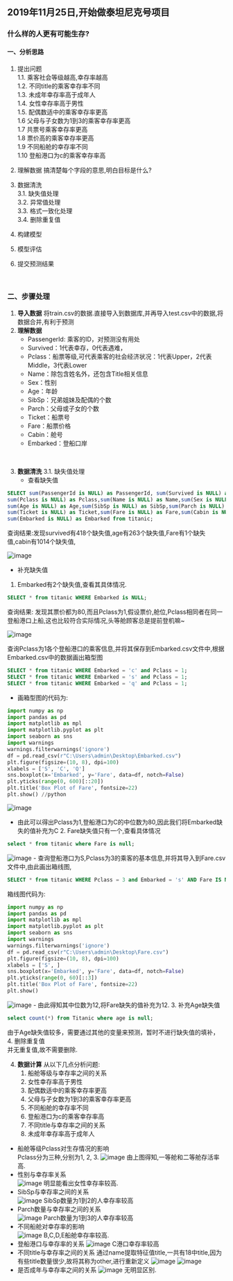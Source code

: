 ## 2019年11月25日,开始做泰坦尼克号项目
### 什么样的人更有可能生存?
#### 一、分析思路
1. 提出问题  
    1.1. 乘客社会等级越高,幸存率越高  
    1.2. 不同title的乘客幸存率不同  
    1.3. 未成年幸存率高于成年人  
    1.4. 女性幸存率高于男性  
    1.5. 配偶数适中的乘客幸存率更高  
    1.6 父母与子女数为1到3的乘客幸存率更高  
    1.7 共票号乘客幸存率更高  
    1.8 票价高的乘客幸存率更高  
    1.9 不同船舱的幸存率不同  
    1.10 登船港口为c的乘客幸存率高  

2. 理解数据
    搞清楚每个字段的意思,明白目标是什么?

3.  数据清洗  
  3.1. 缺失值处理  
  3.2. 异常值处理  
  3.3. 格式一致化处理  
  3.4. 删除重复值  

4.  构建模型

5. 模型评估

6. 提交预测结果

</br>


### 二、步骤处理
1. **导入数据**
    将train.csv的数据.直接导入到数据库,并再导入test.csv中的数据,将数据合并,有利于预测
2. **理解数据**
    - PassengerId: 乘客的ID，对预测没有用处
    - Survived：1代表幸存，0代表遇难，
    - Pclass：船票等级,可代表乘客的社会经济状况：1代表Upper，2代表Middle，3代表Lower
    - Name：除包含姓名外，还包含Title相关信息
    - Sex：性别
    - Age：年龄
    - SibSp：兄弟姐妹及配偶的个数
    - Parch：父母或子女的个数
    - Ticket：船票号
    - Fare：船票价格
    - Cabin：舱号
    - Embarked：登船口岸

</br>

3. **数据清洗**
    3.1. 缺失值处理
    - 查看缺失值
``` SQL
SELECT sum(PassengerId is NULL) as PassengerId, sum(Survived is NULL) as Survived,
sum(Pclass is NULL) as Pclass,sum(Name is NULL) as Name,sum(Sex is NULL) as Sex,
sum(Age is NULL) as Age,sum(SibSp is NULL) as SibSp,sum(Parch is NULL) as Parch,
sum(Ticket is NULL) as Ticket,sum(Fare is NULL) as Fare,sum(Cabin is NULL) as Cabin,
sum(Embarked is NULL) as Embarked from titanic;
```

  查询结果:发现survived有418个缺失值,age有263个缺失值,Fare有1个缺失值,cabin有1014个缺失值,

![image](https://github.com/slackliu/data_analysis/blob/master/%E6%95%B0%E6%8D%AE%E5%88%86%E6%9E%90%E9%A1%B9%E7%9B%AE/kaggle/%E6%B3%B0%E5%9D%A6%E5%B0%BC%E5%85%8B%E5%8F%B7%E9%A2%84%E6%B5%8B/images/sql_chaxunqueshizhi.png)
   - 补充缺失值
   1. Embarked有2个缺失值,查看其具体情况.
``` SQL
SELECT * from titanic WHERE Embarked is NULL;
```
查询结果: 发现其票价都为80,而且Pclass为1,假设票价,舱位,Pclass相同者在同一登船港口上船,这也比较符合实际情况,头等舱顾客总是提前登机嘛~

![image](https://github.com/slackliu/data_analysis/blob/master/%E6%95%B0%E6%8D%AE%E5%88%86%E6%9E%90%E9%A1%B9%E7%9B%AE/kaggle/%E6%B3%B0%E5%9D%A6%E5%B0%BC%E5%85%8B%E5%8F%B7%E9%A2%84%E6%B5%8B/images/SQL_embarked_%E7%BC%BA%E5%A4%B1%E5%80%BC%E6%83%85%E5%86%B5.png)

查询Pclass为1各个登船港口的乘客信息,并将其保存到Embarked.csv文件中,根据Embarked.csv中的数据画出箱型图

``` SQL
SELECT * from titanic WHERE Embarked = 'c' and Pclass = 1;
SELECT * from titanic WHERE Embarked = 's' and Pclass = 1;
SELECT * from titanic WHERE Embarked = 'q' and Pclass = 1;
```

  - 画箱型图的代码为:

```python
import numpy as np
import pandas as pd
import matplotlib as mpl
import matplotlib.pyplot as plt
import seaborn as sns
import warnings
warnings.filterwarnings('ignore')
df = pd.read_csv(r"C:\Users\admin\Desktop\Embarked.csv")
plt.figure(figsize=(10, 8), dpi=100)
xlabels = ['S', 'C', 'Q']
sns.boxplot(x='Embarked', y='Fare', data=df, notch=False)
plt.yticks(range(0, 600)[::20])
plt.title('Box Plot of Fare', fontsize=22)
plt.show() //python
```

![image](https://github.com/slackliu/data_analysis/blob/master/%E6%95%B0%E6%8D%AE%E5%88%86%E6%9E%90%E9%A1%B9%E7%9B%AE/kaggle/%E6%B3%B0%E5%9D%A6%E5%B0%BC%E5%85%8B%E5%8F%B7%E9%A2%84%E6%B5%8B/images/Fare%E7%AE%B1%E5%9E%8B%E5%9B%BE.png)

  - 由此可以得出Pclass为1,登船港口为C的中位数为80,因此我们将Embarked缺失的值补充为C
     2. Fare缺失值只有一个,查看具体情况
``` SQL
select * from titanic where Fare is null;
```
![image](https://github.com/slackliu/data_analysis/blob/master/%E6%95%B0%E6%8D%AE%E5%88%86%E6%9E%90%E9%A1%B9%E7%9B%AE/kaggle/%E6%B3%B0%E5%9D%A6%E5%B0%BC%E5%85%8B%E5%8F%B7%E9%A2%84%E6%B5%8B/images/Fare%E7%BC%BA%E5%A4%B1%E5%85%B7%E4%BD%93%E6%83%85%E5%86%B5.png)
    - 查询登船港口为S,Pclass为3的乘客的基本信息,并将其导入到Fare.csv文件中,由此画出箱线图,
``` SQL
SELECT * from titanic WHERE Pclass = 3 and Embarked = 's' AND Fare IS NOT NULL;
```
箱线图代码为:
```python
import numpy as np
import pandas as pd
import matplotlib as mpl
import matplotlib.pyplot as plt
import seaborn as sns
import warnings
warnings.filterwarnings('ignore')
df = pd.read_csv(r"C:\Users\admin\Desktop\Fare.csv")
plt.figure(figsize=(10, 8), dpi=100)
xlabels = ['S', ]
sns.boxplot(x='Embarked', y='Fare', data=df, notch=False)
plt.yticks(range(0, 60)[::3])
plt.title('Box Plot of Fare', fontsize=22)
plt.show()
```
 ![image](https://github.com/slackliu/data_analysis/blob/master/%E6%95%B0%E6%8D%AE%E5%88%86%E6%9E%90%E9%A1%B9%E7%9B%AE/kaggle/%E6%B3%B0%E5%9D%A6%E5%B0%BC%E5%85%8B%E5%8F%B7%E9%A2%84%E6%B5%8B/images/Fare%E5%88%86%E5%B8%83%E7%AE%B1%E7%BA%BF%E5%9B%BE.png)
    - 由此得知其中位数为12,将Fare缺失的值补充为12.
      3. 补充Age缺失值
``` SQL
select count(*) from Titanic where age is null;
```
   由于Age缺失值较多，需要通过其他的变量来预测，暂时不进行缺失值的填补，
      4. 删除重复值  
      并无重复值,故不需要删除.

4. **数据计算**
    从以下几点分析问题:
    1. 船舱等级与幸存率之间的关系
    2. 女性幸存率高于男性
    3. 配偶数适中的乘客幸存率更高
    4. 父母与子女数为1到3的乘客幸存率更高
    5. 不同船舱的幸存率不同
    6. 登船港口为c的乘客幸存率高
    7. 不同title与幸存率之间的关系
    8. 未成年幸存率高于成年人
* 船舱等级Pclass对生存情况的影响  
Pclass分为三种,分别为1, 2, 3.
![image](https://github.com/slackliu/data_analysis/blob/master/%E6%95%B0%E6%8D%AE%E5%88%86%E6%9E%90%E9%A1%B9%E7%9B%AE/kaggle/%E6%B3%B0%E5%9D%A6%E5%B0%BC%E5%85%8B%E5%8F%B7%E9%A2%84%E6%B5%8B/images/Pclass%E5%AD%98%E6%B4%BB%E6%83%85%E5%86%B5.png)
由上图得知,一等舱和二等舱存活率高.  
* 性别与幸存率关系  
![image](https://github.com/slackliu/data_analysis/blob/master/%E6%95%B0%E6%8D%AE%E5%88%86%E6%9E%90%E9%A1%B9%E7%9B%AE/kaggle/%E6%B3%B0%E5%9D%A6%E5%B0%BC%E5%85%8B%E5%8F%B7%E9%A2%84%E6%B5%8B/images/sex%E5%AD%98%E6%B4%BB%E6%83%85%E5%86%B5.png)
明显能看出女性幸存率较高.    
* SibSp与幸存率之间的关系  
![image](https://github.com/slackliu/data_analysis/blob/master/%E6%95%B0%E6%8D%AE%E5%88%86%E6%9E%90%E9%A1%B9%E7%9B%AE/kaggle/%E6%B3%B0%E5%9D%A6%E5%B0%BC%E5%85%8B%E5%8F%B7%E9%A2%84%E6%B5%8B/images/SibSp%E5%AD%98%E6%B4%BB%E6%83%85%E5%86%B5.png)
SibSp数量为1到2的人幸存率较高    
* Parch数量与幸存率之间的关系  
![image](https://github.com/slackliu/data_analysis/blob/master/%E6%95%B0%E6%8D%AE%E5%88%86%E6%9E%90%E9%A1%B9%E7%9B%AE/kaggle/%E6%B3%B0%E5%9D%A6%E5%B0%BC%E5%85%8B%E5%8F%B7%E9%A2%84%E6%B5%8B/images/Parch%E5%AD%98%E6%B4%BB%E6%83%85%E5%86%B5.png)
Parch数量为1到3的人幸存率较高    
* 不同船舱对幸存率的影响  
![image](https://github.com/slackliu/data_analysis/blob/master/%E6%95%B0%E6%8D%AE%E5%88%86%E6%9E%90%E9%A1%B9%E7%9B%AE/kaggle/%E6%B3%B0%E5%9D%A6%E5%B0%BC%E5%85%8B%E5%8F%B7%E9%A2%84%E6%B5%8B/images/Cabin_%E4%B8%8D%E5%90%8C%E8%88%B9%E8%88%B1%E5%AD%98%E6%B4%BB%E6%83%85%E5%86%B5.png)
B,C,D,E船舱幸存率较高.   
* 登船港口与幸存率的关系
![image](https://github.com/slackliu/data_analysis/blob/master/%E6%95%B0%E6%8D%AE%E5%88%86%E6%9E%90%E9%A1%B9%E7%9B%AE/kaggle/%E6%B3%B0%E5%9D%A6%E5%B0%BC%E5%85%8B%E5%8F%B7%E9%A2%84%E6%B5%8B/images/Embarked%E5%AD%98%E6%B4%BB%E6%83%85%E5%86%B5.png)
C港口幸存率较高   
* 不同title与幸存率之间的关系
通过name提取特征值title,一共有18中title,因为有些title数量很少,故将其称为other,进行重新定义
![image](https://github.com/slackliu/data_analysis/blob/master/%E6%95%B0%E6%8D%AE%E5%88%86%E6%9E%90%E9%A1%B9%E7%9B%AE/kaggle/%E6%B3%B0%E5%9D%A6%E5%B0%BC%E5%85%8B%E5%8F%B7%E9%A2%84%E6%B5%8B/images/title%E8%AE%A1%E6%95%B0.png)
![image](https://github.com/slackliu/data_analysis/blob/master/%E6%95%B0%E6%8D%AE%E5%88%86%E6%9E%90%E9%A1%B9%E7%9B%AE/kaggle/%E6%B3%B0%E5%9D%A6%E5%B0%BC%E5%85%8B%E5%8F%B7%E9%A2%84%E6%B5%8B/images/title%E5%AD%98%E6%B4%BB%E6%83%85%E5%86%B5.png)
* 是否成年与幸存率之间的关系
![image](https://github.com/slackliu/data_analysis/blob/master/%E6%95%B0%E6%8D%AE%E5%88%86%E6%9E%90%E9%A1%B9%E7%9B%AE/kaggle/%E6%B3%B0%E5%9D%A6%E5%B0%BC%E5%85%8B%E5%8F%B7%E9%A2%84%E6%B5%8B/images/%E6%98%AF%E5%90%A6%E6%88%90%E5%B9%B4%E5%AD%98%E6%B4%BB%E6%83%85%E5%86%B5.png)
无明显区别.
